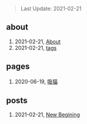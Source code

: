 > Last Update: 2021-02-21

## about
1. 2021-02-21, [About](about/me.md)
1. 2021-02-21, [tags](about/tags.md)
## pages
1. 2020-06-19, [吸猫](pages/吸猫.md)
## posts
1. 2021-02-21, [New Begining](posts/bookmarks.md)
